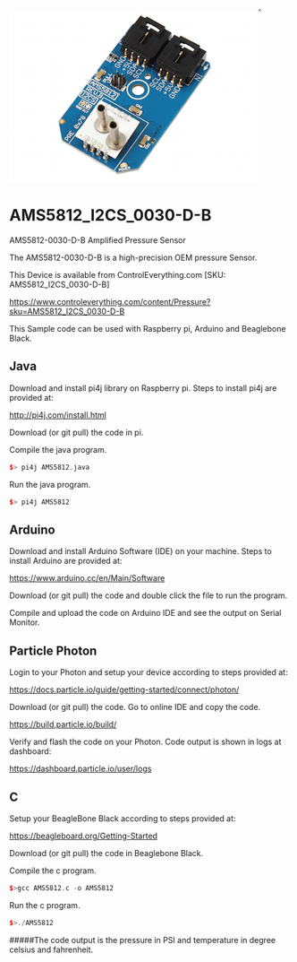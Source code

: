 [![AMS5812_I2CS_0030-D-B](AMS5812_I2CS_0030-D-B.png)](https://www.controleverything.com/content/Pressure?sku=AMS5812_I2CS_0030-D-B)
# AMS5812_I2CS_0030-D-B
AMS5812-0030-D-B Amplified Pressure Sensor 

The AMS5812-0030-D-B is a high-precision OEM pressure Sensor.

This Device is available from ControlEverything.com [SKU: AMS5812_I2CS_0030-D-B]

https://www.controleverything.com/content/Pressure?sku=AMS5812_I2CS_0030-D-B

This Sample code can be used with Raspberry pi, Arduino and Beaglebone Black.

## Java
Download and install pi4j library on Raspberry pi. Steps to install pi4j are provided at:

http://pi4j.com/install.html

Download (or git pull) the code in pi.

Compile the java program.
```cpp
$> pi4j AMS5812.java
```

Run the java program.
```cpp
$> pi4j AMS5812
```

## Arduino
Download and install Arduino Software (IDE) on your machine. Steps to install Arduino are provided at:

https://www.arduino.cc/en/Main/Software

Download (or git pull) the code and double click the file to run the program.

Compile and upload the code on Arduino IDE and see the output on Serial Monitor.

## Particle Photon
Login to your Photon and setup your device according to steps provided at:

https://docs.particle.io/guide/getting-started/connect/photon/

Download (or git pull) the code. Go to online IDE and copy the code.

https://build.particle.io/build/

Verify and flash the code on your Photon. Code output is shown in logs at dashboard:

https://dashboard.particle.io/user/logs

## C
Setup your BeagleBone Black according to steps provided at:
 
https://beagleboard.org/Getting-Started
 
Download (or git pull) the code in Beaglebone Black.

Compile the c program.
```cpp
$>gcc AMS5812.c -o AMS5812
```
Run the c program.
```cpp
$>./AMS5812
```
#####The code output is the pressure in PSI and temperature in degree celsius and fahrenheit.
